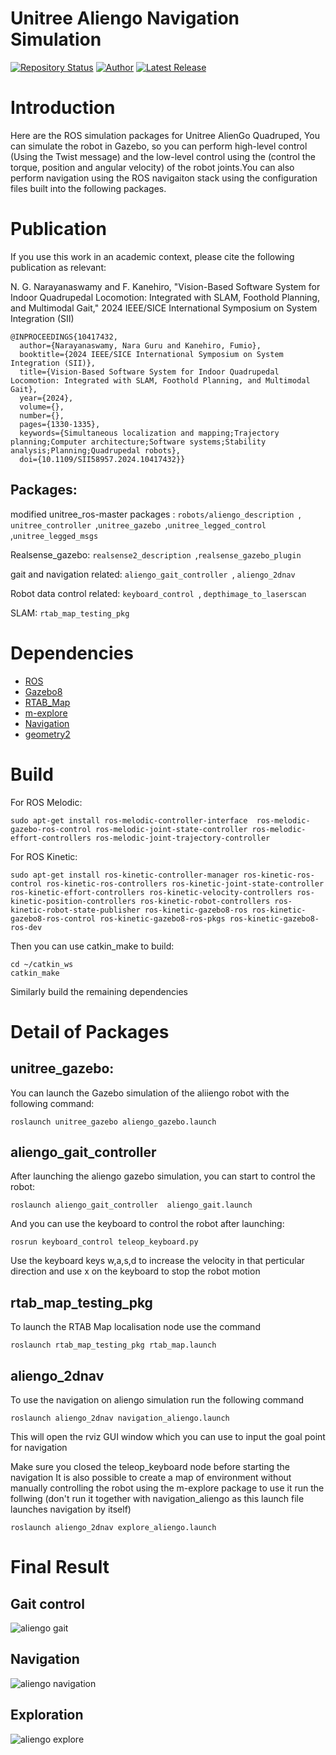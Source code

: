# Unitree Aliengo Navigation Simulation
[![Repository Status](https://img.shields.io/badge/Repository%20Status-Maintained-dark%20green.svg)](https://github.com/guru-narayana/Aliengo_Nav-sim)
[![Author](https://img.shields.io/badge/Author-Nara%20Guru%20Narayanaswamy-blue)](https://www.linkedin.com/in/nara-guru-narayanaswamy-658a811b0/)
[![Latest Release](https://img.shields.io/badge/Latest%20Release-27%20July%202022-yellow.svg)](https://github.com/guru-narayana/Aliengo_Nav-sim/releases/tag/v3.0)
# Introduction
Here are the ROS simulation packages for Unitree AlienGo Quadruped, You can simulate the robot in Gazebo, so you can perform high-level control (Using the Twist message) and the low-level control using the (control the torque, position and angular velocity) of the robot joints.You can also perform navigation using the ROS navigaiton stack using the configuration files built into the following packages.
# Publication
If you use this work in an academic context, please cite the following publication as relevant:

N. G. Narayanaswamy and F. Kanehiro, "Vision-Based Software System for Indoor Quadrupedal Locomotion: Integrated with SLAM, Foothold Planning, and Multimodal Gait," 2024 IEEE/SICE International Symposium on System Integration (SII)
```
@INPROCEEDINGS{10417432,
  author={Narayanaswamy, Nara Guru and Kanehiro, Fumio},
  booktitle={2024 IEEE/SICE International Symposium on System Integration (SII)}, 
  title={Vision-Based Software System for Indoor Quadrupedal Locomotion: Integrated with SLAM, Foothold Planning, and Multimodal Gait}, 
  year={2024},
  volume={},
  number={},
  pages={1330-1335},
  keywords={Simultaneous localization and mapping;Trajectory planning;Computer architecture;Software systems;Stability analysis;Planning;Quadrupedal robots},
  doi={10.1109/SII58957.2024.10417432}}
```
## Packages:
modified unitree_ros-master packages :  `robots/aliengo_description `, `unitree_controller `,`unitree_gazebo `,`unitree_legged_control `,`unitree_legged_msgs `

Realsense_gazebo: `realsense2_description `,`realsense_gazebo_plugin`

gait and navigation related: `aliengo_gait_controller `, `aliengo_2dnav`

Robot data control related: `keyboard_control `, `depthimage_to_laserscan`

SLAM:  `rtab_map_testing_pkg `
# Dependencies
* [ROS](https://www.ros.org/)
* [Gazebo8](http://gazebosim.org/)
* [RTAB_Map](https://github.com/introlab/rtabmap_ros)
* [m-explore](https://github.com/hrnr/m-explore)
* [Navigation](https://github.com/ros-planning/navigation)
* [geometry2](https://github.com/ros/geometry2)
# Build
<!-- If you would like to fully compile the `unitree_ros`, please run the following command to install relative packages. -->

For ROS Melodic:
```
sudo apt-get install ros-melodic-controller-interface  ros-melodic-gazebo-ros-control ros-melodic-joint-state-controller ros-melodic-effort-controllers ros-melodic-joint-trajectory-controller
```
For ROS Kinetic:
```
sudo apt-get install ros-kinetic-controller-manager ros-kinetic-ros-control ros-kinetic-ros-controllers ros-kinetic-joint-state-controller ros-kinetic-effort-controllers ros-kinetic-velocity-controllers ros-kinetic-position-controllers ros-kinetic-robot-controllers ros-kinetic-robot-state-publisher ros-kinetic-gazebo8-ros ros-kinetic-gazebo8-ros-control ros-kinetic-gazebo8-ros-pkgs ros-kinetic-gazebo8-ros-dev
```

Then you can use catkin_make to build:
```
cd ~/catkin_ws
catkin_make
```
Similarly build the remaining dependencies 
# Detail of Packages

## unitree_gazebo:
You can launch the Gazebo simulation of the aliiengo robot with the following command:
```
roslaunch unitree_gazebo aliengo_gazebo.launch
```

## aliengo_gait_controller
After launching the aliengo gazebo simulation, you can start to control the robot:
```
roslaunch aliengo_gait_controller  aliengo_gait.launch
```

And you can use the keyboard to control the robot after launching:
```
rosrun keyboard_control teleop_keyboard.py
```
Use the keyboard keys w,a,s,d to increase the velocity in that perticular direction and use x on the keyboard to stop the robot motion 
## rtab_map_testing_pkg
To launch the RTAB Map localisation node use the command 
```
roslaunch rtab_map_testing_pkg rtab_map.launch 
```
## aliengo_2dnav
To use the navigation on aliengo simulation run the following command
```
roslaunch aliengo_2dnav navigation_aliengo.launch
```
This will open the rviz GUI window which you can use to input the goal point for navigation

Make sure you closed the teleop_keyboard node before starting the navigation
It is also possible to create a map of environment without manually controlling the robot using the m-explore package to use it run the follwing (don't run it together with navigation_aliengo as this launch file launches navigation by itself)
```
roslaunch aliengo_2dnav explore_aliengo.launch 
```
# Final Result
## Gait control
![aliengo gait](https://github.com/guru-narayana/Aliengo_Nav-sim/blob/main/data/aliengo_gait.gif)
## Navigation
![aliengo navigation](https://github.com/guru-narayana/Aliengo_Nav-sim/blob/main/data/aliengo_navigation.gif)
## Exploration
![aliengo explore](https://github.com/guru-narayana/Aliengo_Nav-sim/blob/main/data/aliengo_explore.gif)
